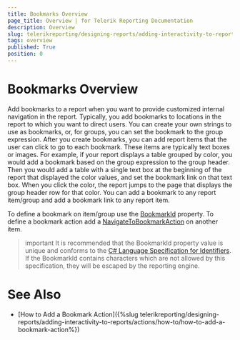 ```yaml
---
title: Bookmarks Overview
page_title: Overview | for Telerik Reporting Documentation
description: Overview
slug: telerikreporting/designing-reports/adding-interactivity-to-reports/bookmarks/overview
tags: overview
published: True
position: 0
---
```


# Bookmarks Overview



Add bookmarks to a report when you want to provide customized internal navigation in the report. Typically, you add bookmarks to locations in
        the report to which you want to direct users. You can create your own strings to use as bookmarks,
        or, for groups, you can set the bookmark to the group expression. After you create bookmarks,
        you can add report items that the user
        can click to go to each bookmark. These items are typically text boxes or images. For example, if your report
        displays a table grouped by color, you would add a bookmark based on the group expression to the group header.
        Then you would add a table with a single text box at the beginning of the report that displayed the color values,
        and set the bookmark link on that text box. When you click the color, the report jumps to the page that displays
        the group header row for that color. You can add a bookmark to any report item/group and add a bookmark link to any
        report item.
      

To define a bookmark on item/group use the [BookmarkId](/reporting/api/Telerik.Reporting.ReportItemBase#Telerik_Reporting_ReportItemBase_BookmarkId) property. To define a bookmark action add a
        [NavigateToBookmarkAction](/reporting/api/Telerik.Reporting.NavigateToBookmarkAction) on another item.
      

>important It is recommended that the BookmarkId property value is unique and conforms to the [C# Language Specification for Identifiers](https://msdn.microsoft.com/en-us/library/aa664670). If the BookmarkId contains characters which are not allowed by this specification, they will be escaped by the reporting engine.        


# See Also


 * [How to Add a Bookmark Action]({%slug telerikreporting/designing-reports/adding-interactivity-to-reports/actions/how-to/how-to-add-a-bookmark-action%})
